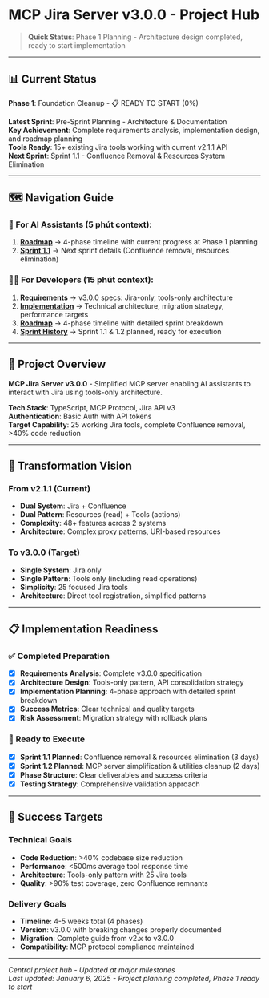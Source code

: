 # MCP Jira Server v3.0.0 - Project Hub

> **Quick Status**: Phase 1 Planning - Architecture design completed, ready to start implementation

---

## 📊 Current Status

**Phase 1**: Foundation Cleanup - 📋 READY TO START (0%)

**Latest Sprint**: Pre-Sprint Planning - Architecture & Documentation  
**Key Achievement**: Complete requirements analysis, implementation design, and roadmap planning  
**Tools Ready**: 15+ existing Jira tools working with current v2.1.1 API  
**Next Sprint**: Sprint 1.1 - Confluence Removal & Resources System Elimination

---

## 🗺️ Navigation Guide

### 🤖 For AI Assistants (5 phút context):

1. **[Roadmap](01_preparation/project_roadmap.md)** → 4-phase timeline with current progress at Phase 1 planning
2. **[Sprint 1.1](02_implementation/sprints/sprint_1_1.md)** → Next sprint details (Confluence removal, resources elimination)

### 👨‍💻 For Developers (15 phút context):

1. **[Requirements](00_context/project-requirement.md)** → v3.0.0 specs: Jira-only, tools-only architecture
2. **[Implementation](00_context/implementation-detail.md)** → Technical architecture, migration strategy, performance targets
3. **[Roadmap](01_preparation/project_roadmap.md)** → 4-phase timeline with detailed sprint breakdown
4. **[Sprint History](02_implementation/sprints/)** → Sprint 1.1 & 1.2 planned, ready for execution

---

## 🎯 Project Overview

**MCP Jira Server v3.0.0** - Simplified MCP server enabling AI assistants to interact with Jira using tools-only architecture.

**Tech Stack**: TypeScript, MCP Protocol, Jira API v3  
**Authentication**: Basic Auth with API tokens  
**Target Capability**: 25 working Jira tools, complete Confluence removal, >40% code reduction

---

## 🚀 Transformation Vision

### From v2.1.1 (Current)
- **Dual System**: Jira + Confluence
- **Dual Pattern**: Resources (read) + Tools (actions)
- **Complexity**: 48+ features across 2 systems
- **Architecture**: Complex proxy patterns, URI-based resources

### To v3.0.0 (Target)
- **Single System**: Jira only
- **Single Pattern**: Tools only (including read operations)
- **Simplicity**: 25 focused Jira tools
- **Architecture**: Direct tool registration, simplified patterns

---

## 📋 Implementation Readiness

### ✅ Completed Preparation
- [x] **Requirements Analysis**: Complete v3.0.0 specification
- [x] **Architecture Design**: Tools-only pattern, API consolidation strategy
- [x] **Implementation Planning**: 4-phase approach with detailed sprint breakdown
- [x] **Success Metrics**: Clear technical and quality targets
- [x] **Risk Assessment**: Migration strategy with rollback plans

### 🚀 Ready to Execute
- [x] **Sprint 1.1 Planned**: Confluence removal & resources elimination (3 days)
- [x] **Sprint 1.2 Planned**: MCP server simplification & utilities cleanup (2 days)
- [x] **Phase Structure**: Clear deliverables and success criteria
- [x] **Testing Strategy**: Comprehensive validation approach

---

## 🎯 Success Targets

### Technical Goals
- **Code Reduction**: >40% codebase size reduction
- **Performance**: <500ms average tool response time
- **Architecture**: Tools-only pattern with 25 Jira tools
- **Quality**: >90% test coverage, zero Confluence remnants

### Delivery Goals
- **Timeline**: 4-5 weeks total (4 phases)
- **Version**: v3.0.0 with breaking changes properly documented
- **Migration**: Complete guide from v2.x to v3.0.0
- **Compatibility**: MCP protocol compliance maintained

---

_Central project hub - Updated at major milestones_  
_Last updated: January 6, 2025 - Project planning completed, Phase 1 ready to start_